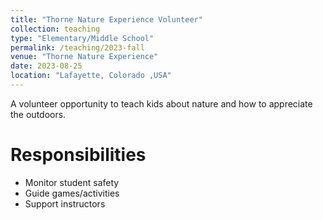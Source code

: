 ```yaml
---
title: "Thorne Nature Experience Volunteer"
collection: teaching
type: "Elementary/Middle School"
permalink: /teaching/2023-fall
venue: "Thorne Nature Experience"
date: 2023-08-25
location: "Lafayette, Colorado ,USA"
---
```


A volunteer opportunity to teach kids about nature and how to appreciate the
outdoors.

Responsibilities
======

* Monitor student safety
* Guide games/activities
* Support instructors